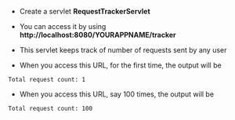 * Create a servlet __RequestTrackerServlet__
* You can access it by using __http://localhost:8080/YOURAPPNAME/tracker__
* This servlet keeps track of number of requests sent by any user

* When you access this URL, for the first time, the output will be

```
Total request count: 1
```	

* When you access this URL, say 100 times, the output will be

```
Total request count: 100
```	

